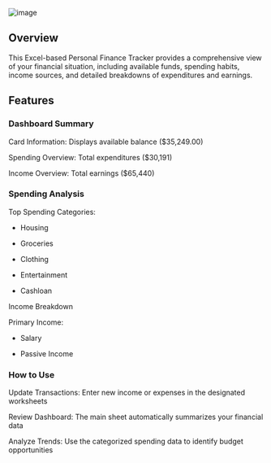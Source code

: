 ![image](https://github.com/user-attachments/assets/b6dd91cf-3e58-4889-bef0-ce5532f1c747)

## Overview

This Excel-based Personal Finance Tracker provides a comprehensive view of your financial situation, including available funds, spending habits, income sources, and detailed breakdowns of expenditures and earnings.

## Features

### Dashboard Summary

Card Information: Displays available balance ($35,249.00)

Spending Overview: Total expenditures ($30,191)

Income Overview: Total earnings ($65,440)

### Spending Analysis
Top Spending Categories:

- Housing

- Groceries

- Clothing

- Entertainment

- Cashloan

Income Breakdown

Primary Income:

- Salary

- Passive Income


### How to Use

Update Transactions: Enter new income or expenses in the designated worksheets

Review Dashboard: The main sheet automatically summarizes your financial data

Analyze Trends: Use the categorized spending data to identify budget opportunities

